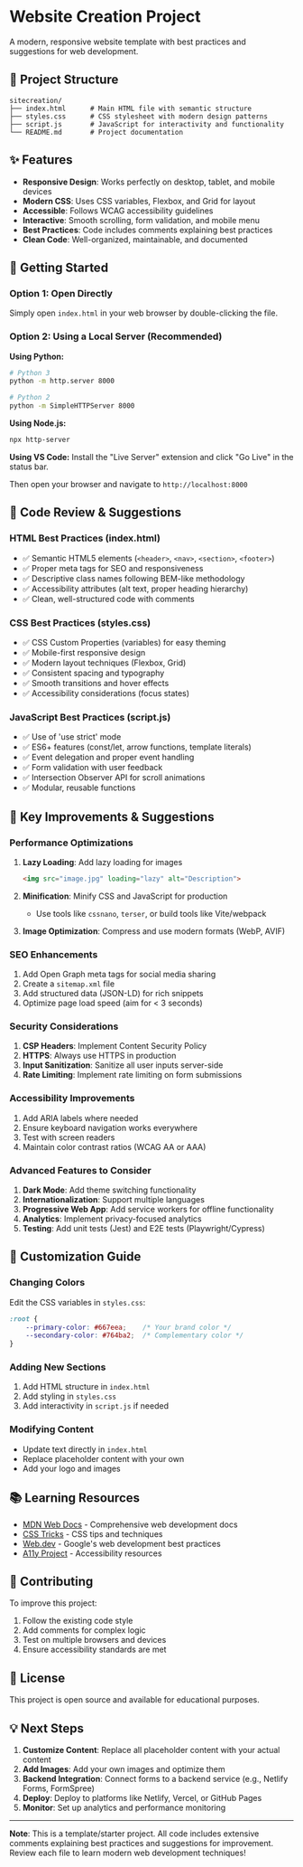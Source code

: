 # Website Creation Project

A modern, responsive website template with best practices and suggestions for web development.

## 📁 Project Structure

```
sitecreation/
├── index.html      # Main HTML file with semantic structure
├── styles.css      # CSS stylesheet with modern design patterns
├── script.js       # JavaScript for interactivity and functionality
└── README.md       # Project documentation
```

## ✨ Features

- **Responsive Design**: Works perfectly on desktop, tablet, and mobile devices
- **Modern CSS**: Uses CSS variables, Flexbox, and Grid for layout
- **Accessible**: Follows WCAG accessibility guidelines
- **Interactive**: Smooth scrolling, form validation, and mobile menu
- **Best Practices**: Code includes comments explaining best practices
- **Clean Code**: Well-organized, maintainable, and documented

## 🚀 Getting Started

### Option 1: Open Directly
Simply open `index.html` in your web browser by double-clicking the file.

### Option 2: Using a Local Server (Recommended)

**Using Python:**
```bash
# Python 3
python -m http.server 8000

# Python 2
python -m SimpleHTTPServer 8000
```

**Using Node.js:**
```bash
npx http-server
```

**Using VS Code:**
Install the "Live Server" extension and click "Go Live" in the status bar.

Then open your browser and navigate to `http://localhost:8000`

## 📝 Code Review & Suggestions

### HTML Best Practices (index.html)
- ✅ Semantic HTML5 elements (`<header>`, `<nav>`, `<section>`, `<footer>`)
- ✅ Proper meta tags for SEO and responsiveness
- ✅ Descriptive class names following BEM-like methodology
- ✅ Accessibility attributes (alt text, proper heading hierarchy)
- ✅ Clean, well-structured code with comments

### CSS Best Practices (styles.css)
- ✅ CSS Custom Properties (variables) for easy theming
- ✅ Mobile-first responsive design
- ✅ Modern layout techniques (Flexbox, Grid)
- ✅ Consistent spacing and typography
- ✅ Smooth transitions and hover effects
- ✅ Accessibility considerations (focus states)

### JavaScript Best Practices (script.js)
- ✅ Use of 'use strict' mode
- ✅ ES6+ features (const/let, arrow functions, template literals)
- ✅ Event delegation and proper event handling
- ✅ Form validation with user feedback
- ✅ Intersection Observer API for scroll animations
- ✅ Modular, reusable functions

## 🎯 Key Improvements & Suggestions

### Performance Optimizations
1. **Lazy Loading**: Add lazy loading for images
   ```html
   <img src="image.jpg" loading="lazy" alt="Description">
   ```

2. **Minification**: Minify CSS and JavaScript for production
   - Use tools like `cssnano`, `terser`, or build tools like Vite/webpack

3. **Image Optimization**: Compress and use modern formats (WebP, AVIF)

### SEO Enhancements
1. Add Open Graph meta tags for social media sharing
2. Create a `sitemap.xml` file
3. Add structured data (JSON-LD) for rich snippets
4. Optimize page load speed (aim for < 3 seconds)

### Security Considerations
1. **CSP Headers**: Implement Content Security Policy
2. **HTTPS**: Always use HTTPS in production
3. **Input Sanitization**: Sanitize all user inputs server-side
4. **Rate Limiting**: Implement rate limiting on form submissions

### Accessibility Improvements
1. Add ARIA labels where needed
2. Ensure keyboard navigation works everywhere
3. Test with screen readers
4. Maintain color contrast ratios (WCAG AA or AAA)

### Advanced Features to Consider
1. **Dark Mode**: Add theme switching functionality
2. **Internationalization**: Support multiple languages
3. **Progressive Web App**: Add service workers for offline functionality
4. **Analytics**: Implement privacy-focused analytics
5. **Testing**: Add unit tests (Jest) and E2E tests (Playwright/Cypress)

## 🔧 Customization Guide

### Changing Colors
Edit the CSS variables in `styles.css`:
```css
:root {
    --primary-color: #667eea;    /* Your brand color */
    --secondary-color: #764ba2;  /* Complementary color */
}
```

### Adding New Sections
1. Add HTML structure in `index.html`
2. Add styling in `styles.css`
3. Add interactivity in `script.js` if needed

### Modifying Content
- Update text directly in `index.html`
- Replace placeholder content with your own
- Add your logo and images

## 📚 Learning Resources

- [MDN Web Docs](https://developer.mozilla.org/) - Comprehensive web development docs
- [CSS Tricks](https://css-tricks.com/) - CSS tips and techniques
- [Web.dev](https://web.dev/) - Google's web development best practices
- [A11y Project](https://www.a11yproject.com/) - Accessibility resources

## 🤝 Contributing

To improve this project:
1. Follow the existing code style
2. Add comments for complex logic
3. Test on multiple browsers and devices
4. Ensure accessibility standards are met

## 📄 License

This project is open source and available for educational purposes.

## 💡 Next Steps

1. **Customize Content**: Replace all placeholder content with your actual content
2. **Add Images**: Add your own images and optimize them
3. **Backend Integration**: Connect forms to a backend service (e.g., Netlify Forms, FormSpree)
4. **Deploy**: Deploy to platforms like Netlify, Vercel, or GitHub Pages
5. **Monitor**: Set up analytics and performance monitoring

---

**Note**: This is a template/starter project. All code includes extensive comments explaining best practices and suggestions for improvement. Review each file to learn modern web development techniques!
